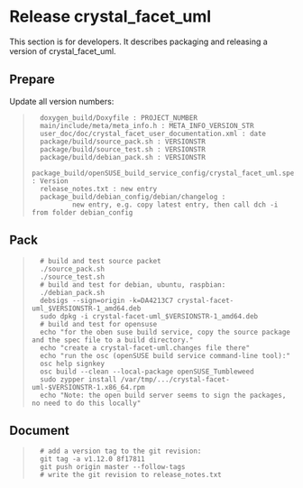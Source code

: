 
Release crystal_facet_uml
=============

This section is for developers.
It describes packaging and releasing a version of crystal_facet_uml.

Prepare
-----------

Update all version numbers:

>       doxygen_build/Doxyfile : PROJECT_NUMBER
>       main/include/meta/meta_info.h : META_INFO_VERSION_STR
>       user_doc/doc/crystal_facet_user_documentation.xml : date
>       package/build/source_pack.sh : VERSIONSTR
>       package/build/source_test.sh : VERSIONSTR
>       package/build/debian_pack.sh : VERSIONSTR
>       package_build/openSUSE_build_service_config/crystal_facet_uml.spec : Version
>       release_notes.txt : new entry
>       package_build/debian_config/debian/changelog :
>               new entry, e.g. copy latest entry, then call dch -i from folder debian_config


Pack
-----------

>       # build and test source packet
>       ./source_pack.sh
>       ./source_test.sh
>       # build and test for debian, ubuntu, raspbian:
>       ./debian_pack.sh
>       debsigs --sign=origin -k=DA4213C7 crystal-facet-uml_$VERSIONSTR-1_amd64.deb
>       sudo dpkg -i crystal-facet-uml_$VERSIONSTR-1_amd64.deb
>       # build and test for opensuse
>       echo "for the oben suse build service, copy the source package and the spec file to a build directory."
>       echo "create a crystal-facet-uml.changes file there"
>       echo "run the osc (openSUSE build service command-line tool):"
>       osc help signkey
>       osc build --clean --local-package openSUSE_Tumbleweed
>       sudo zypper install /var/tmp/.../crystal-facet-uml-$VERSIONSTR-1.x86_64.rpm
>       echo "Note: the open build server seems to sign the packages, no need to do this locally"


Document
-----------

>       # add a version tag to the git revision:
>       git tag -a v1.12.0 8f17811
>       git push origin master --follow-tags 
>       # write the git revision to release_notes.txt



